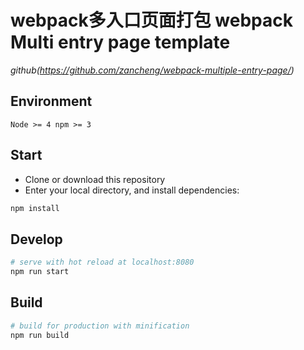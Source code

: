 # webpack多入口页面打包 webpack  Multi entry page template 

>

*github(https://github.com/zancheng/webpack-multiple-entry-page/)*

## Environment

`Node >= 4
npm >= 3`

## Start

 - Clone or download this repository
 - Enter your local directory, and install dependencies:

``` bash
npm install
```

## Develop

``` bash
# serve with hot reload at localhost:8080
npm run start
```

## Build

``` bash
# build for production with minification
npm run build
```
